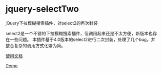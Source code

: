 # jquery-selectTwo
jQuery下拉模糊搜索插件，对select2的再次封装

select2是一个不错的下拉模糊搜索插件，但调用起来还是不太方便，新版本也存在一些问题。
本插件基于4.0版本的select2进行二次封装，处理了几个bug，并整合复杂的调用方式化繁为简。

[使用文档](./selectTwo.md)

[Demo](./selectTwo/index.html)
